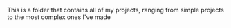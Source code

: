 This is a folder that contains all of my projects, ranging from simple projects to the most complex ones I've made
